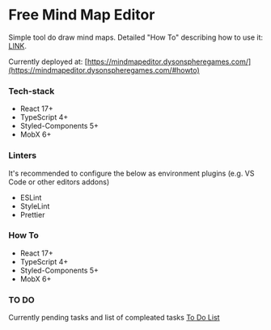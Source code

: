 # Free Mind Map Editor

Simple tool do draw mind maps. Detailed "How To" describing how to use it: [LINK](https://mindmapeditor.dysonspheregames.com/#howto).

Currently deployed at:
[https://mindmapeditor.dysonspheregames.com/](https://mindmapeditor.dysonspheregames.com/#howto)

### Tech-stack

-   React 17+
-   TypeScript 4+
-   Styled-Components 5+
-   MobX 6+

### Linters

It's recommended to configure the below as environment plugins (e.g. VS Code or other editors addons)

-   ESLint
-   StyleLint
-   Prettier

### How To

-   React 17+
-   TypeScript 4+
-   Styled-Components 5+
-   MobX 6+

### TO DO

Currently pending tasks and list of compleated tasks
[To Do List](documentation/todo.md)
